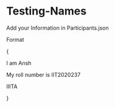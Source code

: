 # Testing-Names

Add your Information in Participants.json

Format 

{

I am Ansh

My roll number is IIT2020237

IIITA

}

